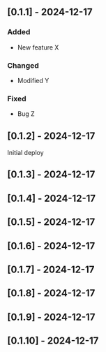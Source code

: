 
## [0.1.1] - 2024-12-17
### Added
- New feature X

### Changed
- Modified Y

### Fixed
- Bug Z

## [0.1.2] - 2024-12-17
Initial deploy

## [0.1.3] - 2024-12-17


## [0.1.4] - 2024-12-17


## [0.1.5] - 2024-12-17


## [0.1.6] - 2024-12-17


## [0.1.7] - 2024-12-17


## [0.1.8] - 2024-12-17


## [0.1.9] - 2024-12-17


## [0.1.10] - 2024-12-17

